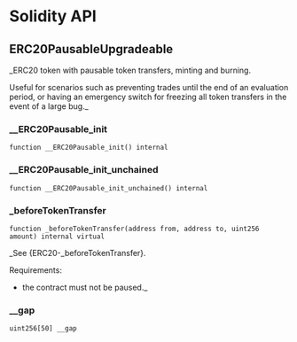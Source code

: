 # Solidity API

## ERC20PausableUpgradeable

_ERC20 token with pausable token transfers, minting and burning.

Useful for scenarios such as preventing trades until the end of an evaluation
period, or having an emergency switch for freezing all token transfers in the
event of a large bug._

### __ERC20Pausable_init

```solidity
function __ERC20Pausable_init() internal
```

### __ERC20Pausable_init_unchained

```solidity
function __ERC20Pausable_init_unchained() internal
```

### _beforeTokenTransfer

```solidity
function _beforeTokenTransfer(address from, address to, uint256 amount) internal virtual
```

_See {ERC20-_beforeTokenTransfer}.

Requirements:

- the contract must not be paused._

### __gap

```solidity
uint256[50] __gap
```

